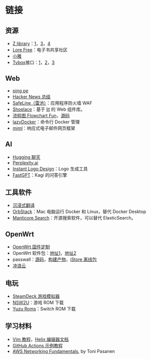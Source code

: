 # 链接

## 资源

- [Z library](https://singlelogin.me)：[1](https://zlibrary-asia.se/)，[3](https://lib-dq562euzkg3wqq7c4ismhw6u.booksc.eu/1cc0ce5273150027a0143fcfd4dacb56)，[4](https://lib-pj4l6rnxga3iypd2p6pyphpb.b-ok.africa/1cc0ce5273150027a0143fcfd4dacb56)
- [Lore Free](https://ebook2.lorefree.com/)：电子书共享社区
- [小雅](http://alist.xiaoya.pro/)
- [Tvbox](https://github.com/liu673cn/box)接口：[1](https://www.yydsys.top/box/api/)，[2](http://xn--sss604efuw.ga/)，[3](https://xhdwc.tk/0)

## Web

- [ping.pe](https://ping.pe/)
- [Hacker News 总结](https://hackernews.betacat.io/)
- [SafeLine（雷池）](https://github.com/chaitin/safeline)：应用程序防火墙 WAF
- [Shoelace](https://shoelace.style/)：基于 [lit](https://lit.dev/) 的 Web 组件库。
- [流程图 Flowchart Fun](https://flowchart.fun/)，[源码](https://github.com/tone-row/flowchart-fun)
- [lazyDocker](https://github.com/jesseduffield/lazydocker)：命令行 Docker 管理
- [mjml](https://mjml.io/)：响应式电子邮件网页框架

## AI

- [Hugging 聊天](https://huggingface.co/chat/)
- [Perplexity.ai](https://www.perplexity.ai/)
- [Instant Logo Design](https://instantlogodesign.com/)：Logo 生成工具
- [FastGPT](https://labs.kagi.com/fastgpt)：Kagi 的问答引擎

## 工具软件

- [沉浸式翻译](https://immersive-translate.owenyoung.com/)
- [OrbStack](https://orbstack.dev/)：Mac 电脑运行 Docker 和 Linux，替代 Docker Desktop
- [Manticore Search](https://github.com/manticoresoftware/manticoresearch)：开源搜索软件，可以替代 ElasticSearch。

## OpenWrt

- [OpenWrt 固件定制](https://supes.top/)
- OpenWrt 软件包：[地址1](https://op.supes.top/packages/)，[地址2](https://op.dllkids.xyz/packages/)
- passwall：[源码](https://github.com/xiaorouji/openwrt-passwall)，[构建产物](https://github.com/MoetaYuko/openwrt-passwall-build)，[iStore 离线包](https://github.com/AUK9527/Are-u-ok)
- [冲浪云](https://dash.surfcloud.buzz/)

## 电玩

-  [SteamDeck 游戏模拟器](https://www.emudeck.com/)
-  [NSW2U](https://nsw2u.xyz/)：游戏 ROM 下载
-  [Yuzu Roms](http://www.yuzuroms.ml/)：Switch ROM 下载

## 学习材料

- [Vim 教程](https://www.barbarianmeetscoding.com/boost-your-coding-fu-with-vscode-and-vim/moving-blazingly-fast-with-the-core-vim-motions/)，[Helix 编辑器文档](https://docs.helix-editor.com/keymap.html)
- [GitHub Actions 示例教程](https://www.actionsbyexample.com/)
- [AWS Networking Fundamentals](https://www.goodreads.com/book/show/60098024-aws-networking-fundamentals), by Toni Pasanen